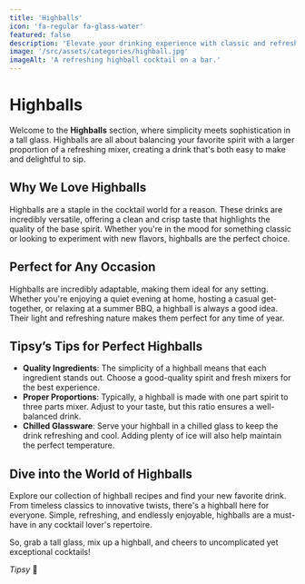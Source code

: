 ```yaml
---
title: 'Highballs'
icon: 'fa-regular fa-glass-water'
featured: false
description: 'Elevate your drinking experience with classic and refreshing highballs, perfect for any occasion!'
image: '/src/assets/categories/highball.jpg'
imageAlt: 'A refreshing highball cocktail on a bar.'
---
```


# Highballs

Welcome to the **Highballs** section, where simplicity meets sophistication in a tall glass. Highballs are all about balancing your favorite spirit with a larger proportion of a refreshing mixer, creating a drink that's both easy to make and delightful to sip.

## Why We Love Highballs

Highballs are a staple in the cocktail world for a reason. These drinks are incredibly versatile, offering a clean and crisp taste that highlights the quality of the base spirit. Whether you're in the mood for something classic or looking to experiment with new flavors, highballs are the perfect choice.

## Perfect for Any Occasion

Highballs are incredibly adaptable, making them ideal for any setting. Whether you're enjoying a quiet evening at home, hosting a casual get-together, or relaxing at a summer BBQ, a highball is always a good idea. Their light and refreshing nature makes them perfect for any time of year.

## Tipsy’s Tips for Perfect Highballs

-   **Quality Ingredients**: The simplicity of a highball means that each ingredient stands out. Choose a good-quality spirit and fresh mixers for the best experience.
-   **Proper Proportions**: Typically, a highball is made with one part spirit to three parts mixer. Adjust to your taste, but this ratio ensures a well-balanced drink.
-   **Chilled Glassware**: Serve your highball in a chilled glass to keep the drink refreshing and cool. Adding plenty of ice will also help maintain the perfect temperature.

## Dive into the World of Highballs

Explore our collection of highball recipes and find your new favorite drink. From timeless classics to innovative twists, there's a highball here for everyone. Simple, refreshing, and endlessly enjoyable, highballs are a must-have in any cocktail lover's repertoire.

So, grab a tall glass, mix up a highball, and cheers to uncomplicated yet exceptional cocktails!

_Tipsy_ 🥂
